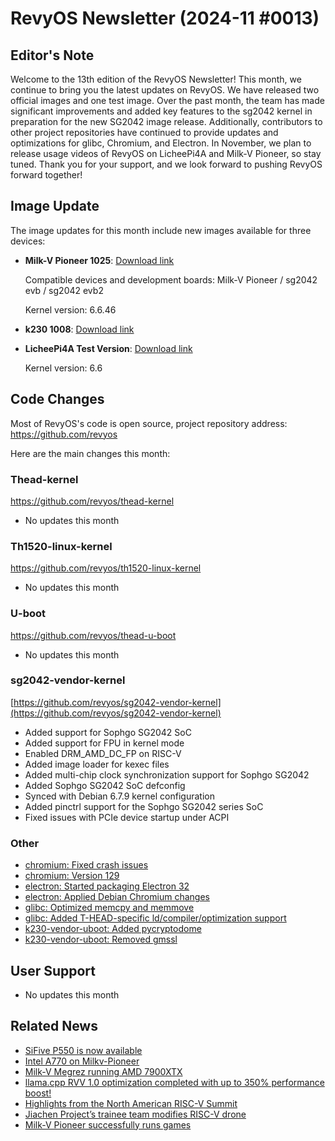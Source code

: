 # RevyOS Newsletter (2024-11 #0013)

## Editor's Note

Welcome to the 13th edition of the RevyOS Newsletter! This month, we continue to bring you the latest updates on RevyOS. We have released two official images and one test image. Over the past month, the team has made significant improvements and added key features to the sg2042 kernel in preparation for the new SG2042 image release. Additionally, contributors to other project repositories have continued to provide updates and optimizations for glibc, Chromium, and Electron. In November, we plan to release usage videos of RevyOS on LicheePi4A and Milk-V Pioneer, so stay tuned. Thank you for your support, and we look forward to pushing RevyOS forward together!

## Image Update

The image updates for this month include new images available for three devices:

- **Milk-V Pioneer 1025**: [Download link](https://mirror.iscas.ac.cn/revyos/extra/images/sg2042/20241025/)

  Compatible devices and development boards: Milk-V Pioneer / sg2042 evb / sg2042 evb2

  Kernel version: 6.6.46

- **k230 1008**: [Download link](https://github.com/revyos/mkimg-k230/releases/tag/2024.10.08)

- **LicheePi4A Test Version**: [Download link](https://mirror.iscas.ac.cn/revyos/extra/images/lpi4amain/test/20240921/)

  Kernel version: 6.6

## Code Changes

Most of RevyOS's code is open source, project repository address: https://github.com/revyos

Here are the main changes this month:

### Thead-kernel

https://github.com/revyos/thead-kernel

- No updates this month

### Th1520-linux-kernel

https://github.com/revyos/th1520-linux-kernel

- No updates this month

### U-boot

https://github.com/revyos/thead-u-boot

- No updates this month

### sg2042-vendor-kernel

[https://github.com/revyos/sg2042-vendor-kernel](https://github.com/revyos/sg2042-vendor-kernel)

- Added support for Sophgo SG2042 SoC
- Added support for FPU in kernel mode
- Enabled DRM_AMD_DC_FP on RISC-V
- Added image loader for kexec files
- Added multi-chip clock synchronization support for Sophgo SG2042
- Added Sophgo SG2042 SoC defconfig
- Synced with Debian 6.7.9 kernel configuration
- Added pinctrl support for the Sophgo SG2042 series SoC
- Fixed issues with PCIe device startup under ACPI

### Other

- [chromium: Fixed crash issues](https://github.com/revyos/chromium/commit/c2fdef1144d8aaebc38848864e301279f5744cb2)
- [chromium: Version 129](https://github.com/revyos/chromium/commit/e1aabaf01b32b578186a10e7403f6865a3728982)
- [electron: Started packaging Electron 32](https://github.com/revyos/debian-electron/commit/a64c3c515dcc40112d3eaea01a2ccb8d698dd3b4)
- [electron: Applied Debian Chromium changes](https://github.com/revyos/debian-electron/commit/3866d0a05fd97e59f15f53208fd046c037aa2ca4)
- [glibc: Optimized memcpy and memmove](https://github.com/revyos/glibc/commit/dd713c99649f94bcb368c781925aecaa0ebd6550)
- [glibc: Added T-HEAD-specific ld/compiler/optimization support](https://github.com/revyos/glibc/commit/4652c70baf91b7acb05b49caf20001a1d43a8386)
- [k230-vendor-uboot: Added pycryptodome](https://github.com/revyos/k230-vendor-uboot/commit/12618fa2963e6b6bb328d9ae35074ab476b0d975)
- [k230-vendor-uboot: Removed gmssl](https://github.com/revyos/k230-vendor-uboot/commit/35535cfa5d9180ce94b6e61dc9e093e421783276)

## User Support

- No updates this month

## Related News

- [SiFive P550 is now available](https://x.com/SiFive/status/1848388116861575621)
- [Intel A770 on Milkv-Pioneer](https://x.com/Rabenda_Issimo/status/1851317820455624978)
- [Milk-V Megrez running AMD 7900XTX](https://x.com/MilkV_Official/status/1849436659831706007)
- [llama.cpp RVV 1.0 optimization completed with up to 350% performance boost!](https://mp.weixin.qq.com/s?__biz=Mzg3MzkxMTE4NQ==&mid=2247485108&idx=1&sn=83dce1418b53b3ec35d084ad0e747ad4&scene=21#wechat_redirect)
- [Highlights from the North American RISC-V Summit](https://baijiahao.baidu.com/s?id=1814244212089038982)
- [Jiachen Project’s trainee team modifies RISC-V drone](https://mp.weixin.qq.com/s/jP3bLM-UV0b3wP54NIIXUg)
- [Milk-V Pioneer successfully runs games](https://mp.weixin.qq.com/s/zZSmoT1nENq165LWOUNxXg)
